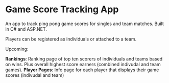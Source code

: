 # Game Score Tracking App

An app to track ping pong game scores for singles and team matches. Built in C# and ASP.NET.

Players can be registered as individuals or attached to a team.

Upcoming:

__Rankings__: Ranking page of top ten scorers of individuals and teams based on wins. Plus overall highest score earners (combined indivudal and team games).
__Player Pages__: Info page for each player that displays their game scores (indivudal and team)
